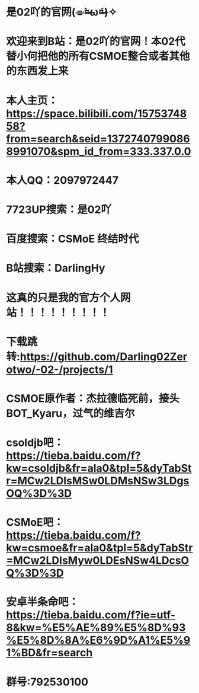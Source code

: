 # 是02吖的官网(⌯︎¤̴̶̷̀ω¤̴̶̷́)✧︎
# 
# 
# 欢迎来到B站：是02吖的官网！本02代替小何把他的所有CSMOE整合或者其他的东西发上来
# 本人主页：https://space.bilibili.com/1575374858?from=search&seid=13727407990868991070&spm_id_from=333.337.0.0
# 本人QQ：2097972447
# 7723UP搜索：是02吖
# 百度搜索：CSMoE 终结时代
# B站搜索：DarlingHy
# 这真的只是我的官方个人网站！！！！！！！！！
# 下载跳转:https://github.com/Darling02Zerotwo/-02-/projects/1
# CSMOE原作者：杰拉德临死前，接头BOT_Kyaru，过气的维吉尔
# csoldjb吧：https://tieba.baidu.com/f?kw=csoldjb&fr=ala0&tpl=5&dyTabStr=MCw2LDIsMSw0LDMsNSw3LDgsOQ%3D%3D
# CSMoE吧：https://tieba.baidu.com/f?kw=csmoe&fr=ala0&tpl=5&dyTabStr=MCw2LDIsMyw0LDEsNSw4LDcsOQ%3D%3D
# 安卓半条命吧：https://tieba.baidu.com/f?ie=utf-8&kw=%E5%AE%89%E5%8D%93%E5%8D%8A%E6%9D%A1%E5%91%BD&fr=search
# 群号:792530100
